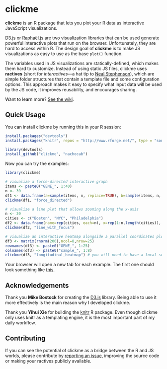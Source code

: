 # clickme

**clickme** is an R package that lets you plot your R data as interactive JavaScript visualizations.

[D3.js][] or [Raphaël.js][] are two visualization libraries that can be used generate powerful interactive plots that run on the browser. Unfortunately, they are hard to access within R. The design goal of **clickme** is to make JS visualizations as easy to use as the base `plot()` function.

The variables used in JS visualizations are statically-defined, which makes them hard to customize. Instead of using static JS files, clickme uses **ractives** (short for *interactives*—a hat tip to [Neal Stephenson](https://en.wikipedia.org/wiki/The_Diamond_Age)), which are simple folder structures that contain a template file and some configuration options. This approach makes it easy to specify what input data will be used by the JS code, it improves reusability, and encourages sharing.

Want to learn more? [See the wiki](https://github.com/nachocab/clickme/wiki).

## Quick Usage

You can install clickme by running this in your R session:

```r
install.packages("devtools")
install.packages("knitr", repos = "http://www.rforge.net/", type = "source")

library(devtools)
install_github("clickme", "nachocab")
```

Now you can try the examples:

```r
library(clickme)

# visualize a force-directed interactive graph
items <- paste0("GENE_", 1:40)
n <- 30
df1 <- data.frame(a=sample(items, n, replace=TRUE), b=sample(items, n, replace=TRUE), type=sample(letters[1:3], n, replace=TRUE))
clickme(df1, "force_directed")

# visualize a line plot that allows zooming along the x-axis
n <- 30
cities <- c("Boston", "NYC", "Philadelphia")
df2 <- data.frame(name=rep(cities, each=n), x=rep(1:n,length(cities)), y=c(sort(rnorm(n)),-sort(rnorm(n)),sort(rnorm(n))))
clickme(df2, "line_with_focus")

# visualize an interactive heatmap alongside a parallel coordinates plot
df3 <- matrix(rnorm(200),ncol=8,nrow=25)
rownames(df3) <- paste0("GENE_", 1:25)
colnames(df3) <- paste0("sample_", 1:8)
clickme(df3, "longitudinal_heatmap") # you will need to have a local server running for this example to work
```

Your browser will open a new tab for each example. The first one should look something like [this](http://bl.ocks.org/nachocab/5178583).

## Acknowledgements
Thank you **Mike Bostock** for creating the [D3.js][] library. Being able to use it more effectively is the main reason why I developed clickme.

Thank you **Yihui Xie** for building the [knitr][] R package. Even though clickme only uses knitr as a templating engine, it is the most important part of my daily workflow.

## Contributing
If you can see the potential of clickme as a bridge between the R and JS worlds, please contribute by [reporting an issue](https://github.com/nachocab/clickme/issues), improving the source code or making your ractives publicly available.

[D3.js]: http://d3js.org
[Raphaël.js]: http://raphaeljs.com
[knitr]: http://yihui.name/knitr/


